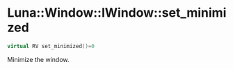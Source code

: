 # Luna::Window::IWindow::set_minimized

```c++
virtual RV set_minimized()=0
```

Minimize the window. 

